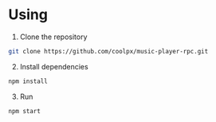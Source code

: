 # Using
1. Clone the repository
```bash
git clone https://github.com/coolpx/music-player-rpc.git
```
2. Install dependencies
```bash
npm install
```
3. Run
```bash
npm start
```